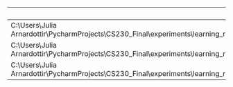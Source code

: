 |                                                                                                       |   accuracy |     loss |
|:------------------------------------------------------------------------------------------------------|-----------:|---------:|
| C:\Users\Julia Arnardottir\PycharmProjects\CS230_Final\experiments\learning_rate\learning_rate_0.0001 |   0.704545 | 1.79488  |
| C:\Users\Julia Arnardottir\PycharmProjects\CS230_Final\experiments\learning_rate\learning_rate_0.001  |   0.761364 | 0.786879 |
| C:\Users\Julia Arnardottir\PycharmProjects\CS230_Final\experiments\learning_rate\learning_rate_0.01   |   0.715909 | 0.702981 |